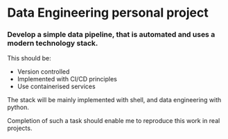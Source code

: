 # Data Engineering personal project

### Develop a simple data pipeline, that is automated and uses a modern technology stack.

This should be:
* Version controlled
* Implemented with CI/CD principles
* Use containerised services

The stack will be mainly implemented with shell, and data engineering with python.

Completion of such a task should enable me to reproduce this work in real projects.
